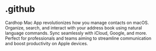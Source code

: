 # .github
Cardhop Mac App revolutionizes how you manage contacts on macOS. Organize, search, and interact with your address book using natural language commands. Sync seamlessly with iCloud, Google, and more. Perfect for professionals and teams aiming to streamline communication and boost productivity on Apple devices.
